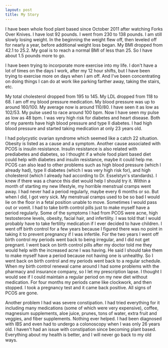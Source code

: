 ```yaml
---
layout: post
title: My Story
---
```

I have been whole food plant based since October 2011 after watching Forks Over Knives.
I have lost 92 pounds. I went from 230 to 138 pounds. I am still slowly losing weight.
In the beginning the weight flew off, then leveled off for nearly a year, before additional weight loss began.
My BMI dropped from 42.1 to 25.2. My goal is to reach a normal BMI of less than 25.
So I have about 1.5 pounds more to go.

I have been trying to incorporate more exercise into my life.
I don't have a lot of times on the days I work, after my 12 hour shifts, but I have been trying to exercise more on days when I am off.
And I've been concentrating on doing things I can do at work like parking farther away, taking the stairs, etc.

My total cholesterol dropped from 195 to 145. My LDL dropped from 118 to 68.
I am off my blood pressure medication.
My blood pressure was up to around 160/100. My average now is around 110/80.
I have seen it as low as 102/53.
My pulse used to race around 100 bpm.
Now I have seen my pulse as low as 48 bpm.
I was very high risk for diabetes and heart disease.
Both of my parents have high blood pressure and type II diabetes.
I had high blood pressure and started taking medication at only 23 years old.

I had polycystic ovarian syndrome which seemed like a catch 22 situation.
Obesity is listed as a cause and a symptom.
Another cause associated with PCOS is insulin resistance.
Insulin resistance is also related with prediabetes and diabetes,
so I thought if a whole food plant based diet could help with diabetes and insulin resistance, maybe it could help me.
PCOS can also lead to other problems such as high blood pressure (which I already had),
type II diabetes (which I was very high risk for), and high cholesterol (which I already had according to Dr. Esselstyn's standards).
I knew if there was a chance this diet would help I should try it.
Within a month of starting my new lifestyle, my horrible menstrual cramps went away.
I had never had a period regularly, maybe every 6 months or so.
But when I did, I got very sick.
My menstrual cramps used to be so bad I would lie on the floor in a fetal position unable to move.
Sometimes I would pass out or vomit.
I had to take birth control pills just to make myself have a period regularly.
Some of the symptoms I had from PCOS were acne, high testosterone levels, obesity, facial hair, and infertility.
I was told that I would probably have to take fertility medication if I ever decided to have children.
I went off birth control for a few years because I figured there was no point in taking it to prevent pregnancy if I was infertile.
For the two years I went off birth control my periods went back to being irregular, and I did not get pregnant.
I went back on birth control pills after my doctor told me they would help with the increased acne I was having.
He said I should take them to make myself have a period because not having one is unhealthy.
So I went back on birth control and my periods went back to a regular schedule.
When my birth control renewal came around I had some problems with the pharmacy and insurance company, so I let my prescription lapse.
I thought I would see if I could maintain a regular period on my new diet without medication.
For four months my periods came like clockwork, and then stopped.
I took a pregnancy test and it came back positive.
All signs of PCOS are gone.

Another problem I had was severe constipation.
I had tried everything for it including many medications (some of which were very expensive),
coffee, magnesium supplements, aloe juice, prunes, tons of water, extra fruit and veggies, and fiber supplements.
Nothing ever helped.
I had been diagnosed with IBS and even had to undergo a colonoscopy when I was only 26 years old.
I haven't had an issue with constipation since becoming plant based.
Everything about my health is better, and I will never go back to my old ways.
